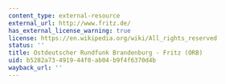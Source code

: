 ```yaml
---
content_type: external-resource
external_url: http://www.fritz.de/
has_external_license_warning: true
license: https://en.wikipedia.org/wiki/All_rights_reserved
status: ''
title: Ostdeutscher Rundfunk Brandenburg - Fritz (ORB)
uid: b5282a73-4919-44f0-ab04-b9f4f6370d4b
wayback_url: ''
---
```

